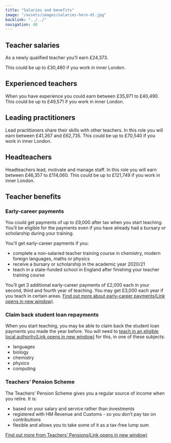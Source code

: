 ```yaml
---
title: "Salaries and benefits"
image: "/assets/images/salaries-hero-dt.jpg"
backlink: "../../"
navigation: 40
---
```

<div class="content__right">
</div>

<div class="content__left">

<h2>Teacher salaries</h2>

<p>As a newly qualified teacher you’ll earn £24,373.</p>

<p>This could be up to £30,480 if you work in inner London.</p>

<h2>Experienced teachers</h2>

<p>When you have experience you could earn between £35,971 to £40,490. This could be up to £49,571 if you work in inner London.</p>

<h2>Leading practitioners</h2>

<p>Lead practitioners share their skills with other teachers. In this role you will earn between £41,267 and £62,735. This could be up to £70,540 if you work in inner London.</p>

<h2>Headteachers</h2>

<p>Headteachers lead, motivate and manage staff. In this role you will earn between £46,357 to £114,060. This could be up to £121,749 if you work in inner London.</p>



<h2>Teacher benefits</h2>

<h3>Early-career payments</h3>

<p>You could get payments of up to £9,000 after tax when you start teaching. You’ll be eligible for the payments even if you have already had a bursary or scholarship during your training.</p>

<p>You'll get early-career payments if you:</p>

  <ul>
  <li><span>complete a non-salaried teacher training course in chemistry, modern foreign languages, maths or physics</span></li>
  <li><span>receive a bursary or scholarship in the academic year 2020/21</span></li>
  <li><span>teach in a state-funded school in England after finishing your teacher training course</span></li>
  </ul>

<p>You’ll get 3 additional early-career payments of £2,000 each in your second, third and fourth year of teaching. You may get £3,000 each year if you teach in certain areas. <a href="https://www.gov.uk/guidance/early-career-payments-guidance-for-teachers-and-schools" target="_blank" rel="noopener noreferrer">Find out more about early-career payments<span class="govuk-visually-hidden">(Link opens in new window)</span><i class="icon icon-external"></i></a>.</p>

<h3>Claim back student loan repayments</h3>

<p>When you start teaching, you may be able to claim back the student loan payments you made the year before. You will need to <a href="https://www.gov.uk/government/publications/additional-payments-for-teaching-eligibility-and-payment-details/teachers-claim-back-your-student-loan-repayments-eligibility-and-payment-details" target="_blank" rel="noopener noreferrer">teach in an eligible local authority<span class="govuk-visually-hidden">(Link opens in new window)</span><i class="icon icon-external"></i></a> for this, in one of these subjects:</p>

  <ul>
  <li><span>languages</span></li>
  <li><span>biology</span></li>
  <li><span>chemistry</span></li>
  <li><span>physics</span></li>
  <li><span>computing</span></li>
  </ul>
  
  



<h3>Teachers’ Pension Scheme</h3>

<p>The Teachers’ Pension Scheme gives you a regular source of income when you retire. It is:</p>

  <ul>
  <li><span>based on your salary and service rather than investments</span></li>
  <li><span>registered with HM Revenue and Customs - so you don’t pay tax on contributions</span></li>
  <li><span>flexible and allows you to take some of it as a tax-free lump sum</span></li>
  </ul>

<p><a href="https://www.teacherspensions.co.uk/members/new-starter.aspx"  target="_blank" rel="noopener noreferrer">Find out more from Teachers’ Pensions<span class="govuk-visually-hidden">(Link opens in new window)</span><i class="icon icon-external"></i></a></p>



